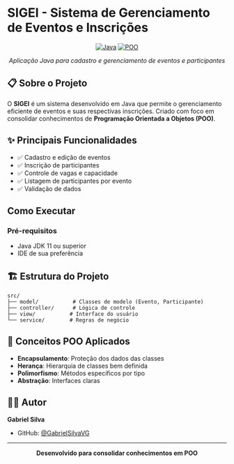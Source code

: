 #  SIGEI - Sistema de Gerenciamento de Eventos e Inscrições

<div align="center">

[![Java](https://img.shields.io/badge/Java-ED8B00?style=for-the-badge&logo=openjdk&logoColor=white)](https://www.oracle.com/java/)
[![POO](https://img.shields.io/badge/POO-Programação_Orientada_a_Objetos-blue?style=for-the-badge)](/)

*Aplicação Java para cadastro e gerenciamento de eventos e participantes*

</div>

## 📋 Sobre o Projeto

O **SIGEI** é um sistema desenvolvido em Java que permite o gerenciamento eficiente de eventos e suas respectivas inscrições. Criado com foco em consolidar conhecimentos de **Programação Orientada a Objetos (POO)**.

## ✨ Principais Funcionalidades

- ✅ Cadastro e edição de eventos
- ✅ Inscrição de participantes
- ✅ Controle de vagas e capacidade
- ✅ Listagem de participantes por evento
- ✅ Validação de dados

##  Como Executar

### Pré-requisitos
- Java JDK 11 ou superior
- IDE de sua preferência

## 🏗️ Estrutura do Projeto

```
src/
├── model/           # Classes de modelo (Evento, Participante)
├── controller/      # Lógica de controle
├── view/           # Interface do usuário
└── service/        # Regras de negócio
```

## 🔧 Conceitos POO Aplicados

- **Encapsulamento**: Proteção dos dados das classes
- **Herança**: Hierarquia de classes bem definida
- **Polimorfismo**: Métodos específicos por tipo
- **Abstração**: Interfaces claras

## 👨‍💻 Autor

**Gabriel Silva**
- GitHub: [@GabrielSilvaVG](https://github.com/GabrielSilvaVG)

---

<div align="center">

**Desenvolvido para consolidar conhecimentos em POO**

</div>
